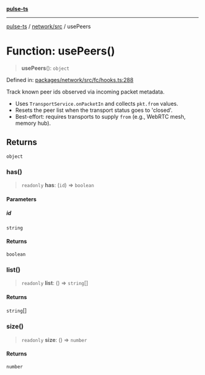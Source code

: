 [**pulse-ts**](../../../README.md)

***

[pulse-ts](../../../README.md) / [network/src](../README.md) / usePeers

# Function: usePeers()

> **usePeers**(): `object`

Defined in: [packages/network/src/fc/hooks.ts:288](https://github.com/jlehett/pulse-ts/blob/b287bc18de1bbb78a8cc43f602a646e458610bc3/packages/network/src/fc/hooks.ts#L288)

Track known peer ids observed via incoming packet metadata.

- Uses `TransportService.onPacketIn` and collects `pkt.from` values.
- Resets the peer list when the transport status goes to 'closed'.
- Best-effort: requires transports to supply `from` (e.g., WebRTC mesh, memory hub).

## Returns

`object`

### has()

> `readonly` **has**: (`id`) => `boolean`

#### Parameters

##### id

`string`

#### Returns

`boolean`

### list()

> `readonly` **list**: () => `string`[]

#### Returns

`string`[]

### size()

> `readonly` **size**: () => `number`

#### Returns

`number`
